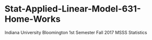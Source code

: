 # Stat-Applied-Linear-Model-631-Home-Works
Indiana University Bloomington 1st Semester Fall 2017 MSSS Statistics
